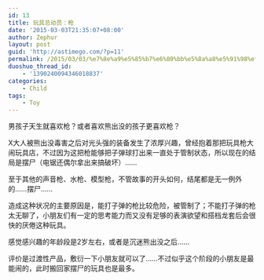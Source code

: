 ```yaml
---
id: 13
title: 玩具总动员：枪
date: '2015-03-03T21:35:07+08:00'
author: Zephur
layout: post
guid: 'http://astimego.com/?p=11'
permalink: /2015/03/03/%e7%8e%a9%e5%85%b7%e6%80%bb%e5%8a%a8%e5%91%98%ef%bc%9a%e6%9e%aa/
duoshuo_thread_id:
    - '1390240094346018837'
categories:
    - Child
tags:
    - Toy
---
```


男孩子天生就喜欢枪？或者喜欢熊出没的孩子更喜欢枪？

X大人被熊出没毒害之后对光头强的装备发生了浓厚兴趣，曾经抱着那把玩具枪大闹玩具店，不过因为这把枪能够把子弹球打出来一直处于管制状态，所以现在的结局是摆尸（电锯还偶尔拿出来搞破坏）……

至于其他的声音枪、水枪、模型枪，不管故事的开头如何，结尾都是无一例外的……摆尸……

造成这种状况的主要原因是，能打子弹的枪比较危险，被管制了；不能打子弹的枪太无聊了，小朋友们有一定的思考能力而又没有足够的表演欲望和搭档龙套后会很快的厌倦这种玩具。

感觉感兴趣的年龄段是2岁左右，或者是沉迷熊出没之后……

评价是过渡性产品，敷衍一下小朋友就可以了……不过似乎这个阶段的小朋友是最能闹的，此时搬回家摆尸的玩具也是最多。